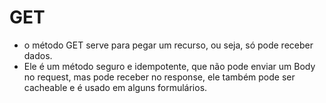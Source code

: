 # GET
- o método GET serve para pegar um recurso, ou seja, só pode receber dados.
- Ele é um método seguro e idempotente, que não pode enviar um Body no request, mas pode receber no response, ele também pode ser cacheable e é usado em alguns formulários.